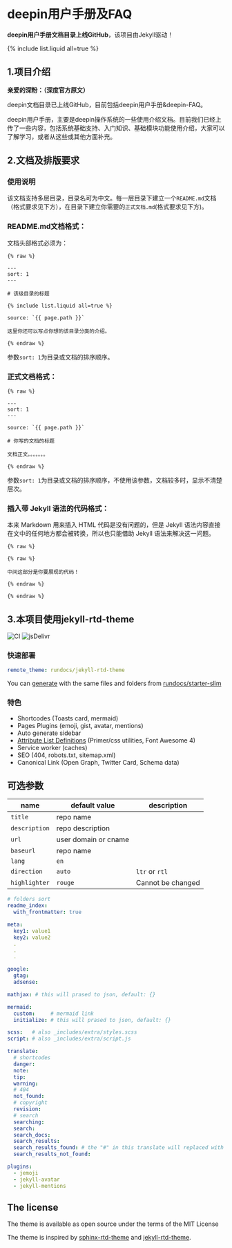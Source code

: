 # deepin用户手册及FAQ

**deepin用户手册文档目录上线GitHub**，该项目由Jekyll驱动！

{% include list.liquid all=true %}

## 1.项目介绍

**亲爱的深粉：（深度官方原文）**

 deepin文档目录已上线GitHub，目前包括deepin用户手册&deepin-FAQ。
 
 deepin用户手册，主要是deepin操作系统的一些使用介绍文档。目前我们已经上传了一些内容，包括系统基础支持、入门知识、基础模块功能使用介绍，大家可以了解学习，或者从这些或其他方面补充。

## 2.文档及排版要求

### 使用说明

该文档支持多层目录，目录名可为中文。每一层目录下建立一个`README.md`文档（格式要求见下方），在目录下建立你需要的`正式文档.md`(格式要求见下方)。

### README.md文档格式：

文档头部格式必须为：
```
{% raw %}

---
sort: 1
---

# 该级目录的标题

{% include list.liquid all=true %}

source: `{{ page.path }}`

这里你还可以写点你想的该目录分类的介绍。

{% endraw %}
```

参数`sort: 1`为目录或文档的排序顺序。

### 正式文档格式：

```
{% raw %}

---
sort: 1
---

source: `{{ page.path }}`

# 你写的文档的标题

文档正文。。。。。。。

{% endraw %}
```
参数`sort: 1`为目录或文档的排序顺序，不使用该参数，文档较多时，显示不清楚层次。

### 插入带 Jekyll 语法的代码格式：

本来 Markdown 用来插入 HTML 代码是没有问题的，但是 Jekyll 语法内容直接在文中的任何地方都会被转换，所以也只能借助 Jekyll 语法来解决这一问题。

```
{% raw %}

{% raw %}

中间这部分是你要展现的代码！

{% endraw %}

{% endraw %}
```

## 3.本项目使用jekyll-rtd-theme

![CI](https://github.com/rundocs/jekyll-rtd-theme/workflows/CI/badge.svg?branch=develop)
![jsDelivr](https://data.jsdelivr.com/v1/package/gh/rundocs/jekyll-rtd-theme/badge)

### 快速部署

```yml
remote_theme: rundocs/jekyll-rtd-theme
```

You can [generate](https://github.com/rundocs/starter-slim/generate) with the same files and folders from [rundocs/starter-slim](https://github.com/rundocs/starter-slim/)

### 特色 

- Shortcodes (Toasts card, mermaid)
- Pages Plugins (emoji, gist, avatar, mentions)
- Auto generate sidebar
- [Attribute List Definitions](https://kramdown.gettalong.org/syntax.html#attribute-list-definitions) (Primer/css utilities, Font Awesome 4)
- Service worker (caches)
- SEO (404, robots.txt, sitemap.xml)
- Canonical Link (Open Graph, Twitter Card, Schema data)

## 可选参数

| name          | default value        | description       |
| ------------- | -------------------- | ----------------- |
| `title`       | repo name            |                   |
| `description` | repo description     |                   |
| `url`         | user domain or cname |                   |
| `baseurl`     | repo name            |                   |
| `lang`        | `en`                 |                   |
| `direction`   | `auto`               | `ltr` or `rtl`    |
| `highlighter` | `rouge`              | Cannot be changed |

```yml
# folders sort
readme_index:
  with_frontmatter: true

meta:
  key1: value1
  key2: value2
  .
  .
  .

google:
  gtag:
  adsense:

mathjax: # this will prased to json, default: {}

mermaid:
  custom:     # mermaid link
  initialize: # this will prased to json, default: {}

scss:   # also _includes/extra/styles.scss
script: # also _includes/extra/script.js

translate:
  # shortcodes
  danger:
  note:
  tip:
  warning:
  # 404
  not_found:
  # copyright
  revision:
  # search
  searching:
  search:
  search_docs:
  search_results:
  search_results_found: # the "#" in this translate will replaced with results size!
  search_results_not_found:

plugins:
  - jemoji
  - jekyll-avatar
  - jekyll-mentions
```

## The license

The theme is available as open source under the terms of the MIT License

The theme is inspired by [sphinx-rtd-theme](https://github.com/readthedocs/sphinx_rtd_theme) and [jekyll-rtd-theme](https://github.com/rundocs/jekyll-rtd-theme).
